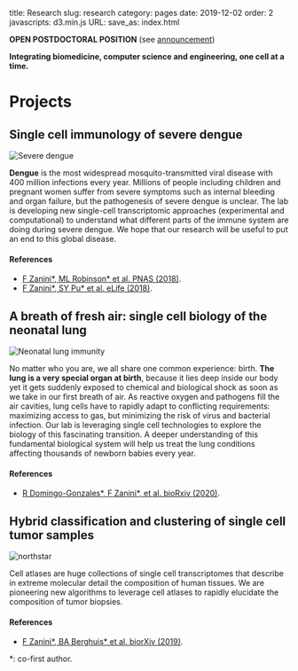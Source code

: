 title: Research
slug: research
category: pages
date: 2019-12-02
order: 2
javascripts: d3.min.js
URL:
save_as: index.html

**OPEN POSTDOCTORAL POSITION** (see [announcement](postdocopening012020.html))

**Integrating biomedicine, computer science and engineering, one cell at a time.**

# Projects
## Single cell immunology of severe dengue
![Severe dengue]({static}/images/severe_dengue.png)

**Dengue** is the most widespread mosquito-transmitted viral disease with 400 million infections every year. Millions of people including children and pregnant women suffer from severe symptoms such as internal bleeding and organ failure, but the pathogenesis of severe dengue is unclear. The lab is developing new single-cell transcriptomic approaches (experimental and computational) to understand what different parts of the immune system are doing during severe dengue. We hope that our research will be useful to put an end to this global disease.

#### References
- [F Zanini\*, ML Robinson\* et al. PNAS (2018)](https://www.pnas.org/content/115/52/E12363).
- [F Zanini\*, SY Pu\* et al. eLife (2018)](https://elifesciences.org/articles/32942).


## A breath of fresh air: single cell biology of the neonatal lung
![Neonatal lung immunity](images/lung_immune.png)

No matter who you are, we all share one common experience: birth. **The lung is a very special organ at birth**, because it lies deep inside our body yet it gets suddenly exposed to chemical and biological shock as soon as we take in our first breath of air. As reactive oxygen and pathogens fill the air cavities, lung cells have to rapidly adapt to conflicting requirements: maximizing access to gas, but minimizing the risk of virus and bacterial infection. Our lab is leveraging single cell technologies to explore the biology of this fascinating transition. A deeper understanding of this fundamental biological system will help us treat the lung conditions affecting thousands of newborn babies every year.

#### References
- [R Domingo-Gonzales\*, F Zanini\*, et al. bioRxiv (2020)](https://biorxiv.org/content/10.1101/2020.02.10.942359v1).


## Hybrid classification and clustering of single cell tumor samples
![northstar]({static}/images/northstar.png)

Cell atlases are huge collections of single cell transcriptomes that describe in extreme molecular detail the composition of human tissues. We are pioneering new algorithms to leverage cell atlases to rapidly elucidate the composition of tumor biopsies.


#### References
- [F Zanini\*, BA Berghuis\* et al. biorXiv (2019)](https://www.biorxiv.org/content/10.1101/820928v1).

\*: co-first author.
